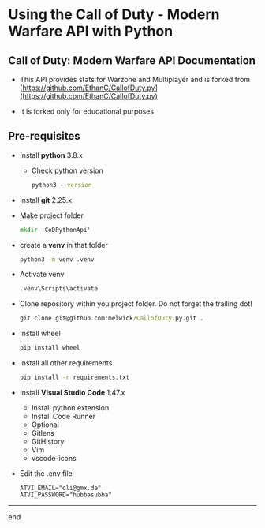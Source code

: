 # Using the Call of Duty - Modern Warfare API with Python

## Call of Duty: Modern Warfare API Documentation

- This API provides stats for Warzone and Multiplayer and is forked from
    [https://github.com/EthanC/CallofDuty.py](https://github.com/EthanC/CallofDuty.py)

- It is forked only for educational purposes

## Pre-requisites

- Install **python** 3.8.x
  - Check python version

    ```cmd
    python3 --version
    ```

- Install **git** 2.25.x
- Make project folder

    ```cmd
    mkdir 'CoDPythonApi'
    ```

- create a **venv** in that folder

    ```cmd
    python3 -m venv .venv
    ```

- Activate venv

    ```cmd
    .venv\Scripts\activate
    ```

- Clone repository within you project folder. Do not forget the trailing dot!

    ```cmd
    git clone git@github.com:melwick/CallofDuty.py.git .
    ```

- Install wheel

    ```cmd
    pip install wheel
    ```

- Install all other requirements

    ```cmd
    pip install -r requirements.txt
    ```

- Install **Visual Studio Code** 1.47.x
  - Install python extension
  - Install Code Runner
  - Optional
  - Gitlens
  - GitHistory
  - Vim
  - vscode-icons

- Edit the .env file

    ```.env
    ATVI_EMAIL="oli@gmx.de"
    ATVI_PASSWORD="hubbasubba"
    ```

* * *
end
